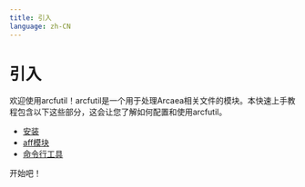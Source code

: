 ```yaml
---
title: 引入
language: zh-CN
---
```


# 引入

欢迎使用arcfutil！arcfutil是一个用于处理Arcaea相关文件的模块。本快速上手教程包含以下这些部分，这会让您了解如何配置和使用arcfutil。

- [安装](/guide/install.html)
- [aff模块](/guide/package-aff.html)
- [命令行工具](/guide/cli-tools.html)

开始吧！